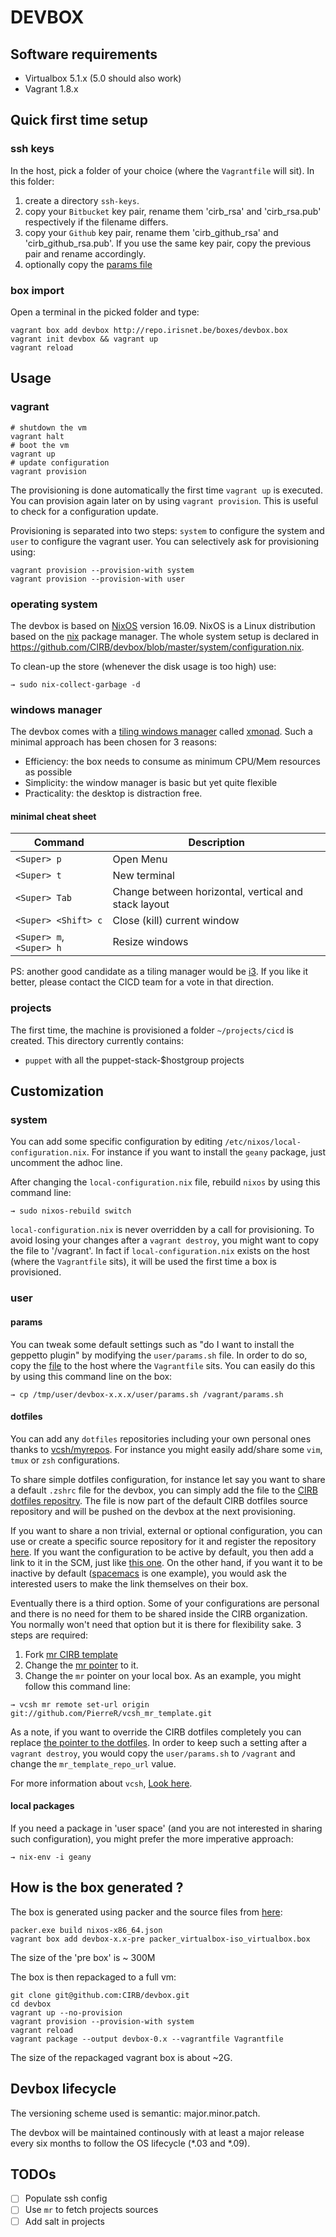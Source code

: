 # DEVBOX


## Software requirements

- Virtualbox 5.1.x (5.0 should also work)
- Vagrant 1.8.x


## Quick first time setup

### ssh keys

In the host, pick a folder of your choice (where the `Vagrantfile` will sit). In this folder:

1. create a directory `ssh-keys`.
2. copy your `Bitbucket` key pair, rename them 'cirb_rsa' and 'cirb_rsa.pub' respectively if the filename differs.
3. copy your `Github` key pair, rename them 'cirb_github_rsa' and 'cirb_github_rsa.pub'. If you use the same key pair, copy the previous pair and rename accordingly.
4. optionally copy the [params file](https://github.com/CIRB/devbox/blob/master/user/params.sh)

### box import

Open a terminal in the picked folder and type:

```
vagrant box add devbox http://repo.irisnet.be/boxes/devbox.box
vagrant init devbox && vagrant up
vagrant reload
```

## Usage

### vagrant

```
# shutdown the vm
vagrant halt
# boot the vm
vagrant up
# update configuration
vagrant provision
```

The provisioning is done automatically the first time `vagrant up` is executed. You can provision again later on by using `vagrant provision`. This is useful to check for a configuration update.

Provisioning is separated into two steps: `system` to configure the system and `user` to configure the vagrant user. You can selectively ask for provisioning using:

```
vagrant provision --provision-with system
vagrant provision --provision-with user
```

### operating system

The devbox is based on [NixOS](https://nixos.org/) version 16.09. NixOS is a Linux distribution based on the [nix](https://nixos.org/nix/) package manager. The whole system setup is declared in https://github.com/CIRB/devbox/blob/master/system/configuration.nix.

To clean-up the store (whenever the disk usage is too high) use:

```
→ sudo nix-collect-garbage -d
```

### windows manager

The devbox comes with a [tiling windows manager](https://en.wikipedia.org/wiki/Tiling_window_manager) called [xmonad](http://xmonad.org/). Such a minimal approach has been chosen for 3 reasons:

* Efficiency: the box needs to consume as minimum CPU/Mem resources as possible
* Simplicity: the window manager is basic but yet quite flexible
* Practicality: the desktop is distraction free.

#### minimal cheat sheet

| Command | Description |
| --------- | ------|
| `<Super> p` | Open Menu |
| `<Super> t` | New terminal |
| `<Super> Tab` | Change between horizontal, vertical and stack layout |
| `<Super> <Shift> c` | Close (kill) current window |
| `<Super> m`, `<Super> h` | Resize windows |


PS: another good candidate as a tiling manager would be [i3](https://i3wm.org/). If you like it better, please contact the CICD team for a vote in that direction.

### projects

The first time, the machine is provisioned a folder `~/projects/cicd` is created. This directory currently contains:

- `puppet` with all the puppet-stack-$hostgroup projects


## Customization

### system

You can add some specific configuration by editing `/etc/nixos/local-configuration.nix`. For instance if you want to install the `geany` package, just uncomment the adhoc line.

After changing the `local-configuration.nix` file, rebuild `nixos` by using this command line:

```
→ sudo nixos-rebuild switch
```

`local-configuration.nix` is never overridden by a call for provisioning. To avoid losing your changes after a `vagrant destroy`, you might want to copy the file to '/vagrant'. In fact if `local-configuration.nix` exists on the host (where the `Vagrantfile` sits), it will be used the first time a box is provisioned.

### user

#### params

You can tweak some default settings such as "do I want to install the geppetto plugin" by modifying the `user/params.sh` file. In order to do so, copy the [file](https://github.com/CIRB/devbox/blob/master/user/params.sh) to the host where the `Vagrantfile` sits. You can easily do this by using this command line on the box:

```
→ cp /tmp/user/devbox-x.x.x/user/params.sh /vagrant/params.sh
````

#### dotfiles

You can add any `dotfiles` repositories including your own personal ones thanks to [vcsh/myrepos](https://github.com/RichiH/vcsh). For instance you might easily add/share some `vim`, `tmux` or `zsh` configurations.

To share simple dotfiles configuration, for instance let say you want to share a default `.zshrc` file for the devbox, you can simply add the file to the [CIRB dotfiles repositry](https://github.com/CIRB/devbox-dotfiles). The file is now part of the default CIRB dotfiles source repository and will be pushed on the devbox at the next provisioning.

If you want to share a non trivial, external or optional configuration, you can use or create a specific source repository for it and register the repository [here](https://github.com/CIRB/vcsh_mr_template/tree/master/.config/mr/available.d). If you want the configuration to be active by default, you then add a link to it in the SCM, just like [this one](https://github.com/CIRB/vcsh_mr_template/blob/master/.config/mr/config.d/dotfiles.vcsh). On the other hand, if you want it to be inactive by default ([spacemacs](https://github.com/CIRB/vcsh_mr_template/blob/master/.config/mr/available.d/spacemacs.mr) is one example), you would ask the interested users to make the link themselves on their box.

Eventually there is a third option. Some of your configurations are personal and there is no need for them to be shared inside the CIRB organization. You normally won't need that option but it is there for flexibility sake. 3 steps are required:

1. Fork [mr CIRB template](https://github.com/CIRB/vcsh_mr_template)
2. Change the [mr pointer](https://github.com/CIRB/vcsh_mr_template/blob/master/.config/mr/available.d/mr.vcsh#L2) to it.
3. Change the `mr` pointer on your local box. As an example, you might follow this command line:

```
→ vcsh mr remote set-url origin git://github.com/PierreR/vcsh_mr_template.git
```
As a note, if you want to override the CIRB dotfiles completely you can replace [the pointer to the dotfiles](https://github.com/PierreR/vcsh_mr_template/commit/82708255d904beffe53b9587e8f553aa8804cc37). In order to keep such a setting after a `vagrant destroy`, you would copy the `user/params.sh` to `/vagrant` and change the `mr_template_repo_url` value.

For more information about `vcsh`, [Look here](https://github.com/RichiH/vcsh/blob/master/doc/README.md#from-zero-to-vcsh).

#### local packages

If you need a package in 'user space' (and you are not interested in sharing such configuration), you might prefer the more imperative approach:

```
→ nix-env -i geany
```

## How is the box generated ?

The box is generated using packer and the source files from [here](https://github.com/zimbatm/nixbox):

```
packer.exe build nixos-x86_64.json
vagrant box add devbox-x.x-pre packer_virtualbox-iso_virtualbox.box
```
The size of the 'pre box' is ~ 300M

The box is then repackaged to a full vm:

```
git clone git@github.com:CIRB/devbox.git
cd devbox
vagrant up --no-provision
vagrant provision --provision-with system
vagrant reload
vagrant package --output devbox-0.x --vagrantfile Vagrantfile
```

The size of the repackaged vagrant box is about ~2G.

## Devbox lifecycle

The versioning scheme used is semantic: major.minor.patch. 

The devbox will be maintained continously with at least a major release every six months to follow the OS lifecycle (*.03 and *.09). 

## TODOs

- [ ] Populate ssh config
- [ ] Use `mr` to fetch projects sources
- [ ] Add salt in projects
